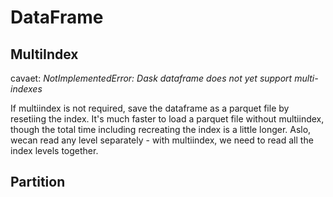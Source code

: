 # DataFrame

## MultiIndex
cavaet: *NotImplementedError: Dask dataframe does not yet support multi-indexes*

If multiindex is not required, save the dataframe as a parquet file by resetiing the index. 
It's much faster to load a parquet file without multiindex, though the total time including recreating the index is a little longer.
Aslo, wecan read any level separately - with multiindex, we need to read all the index levels together. 

## Partition
